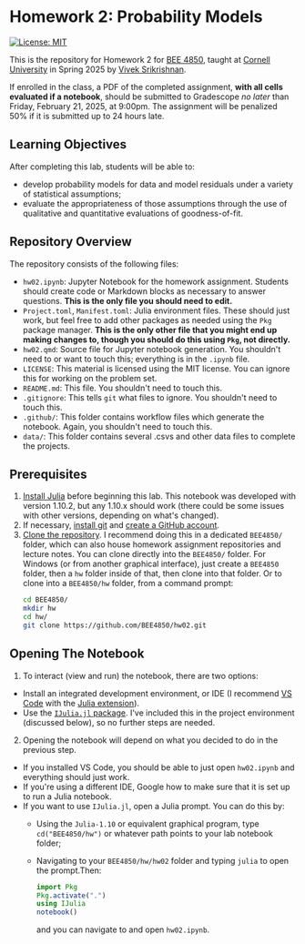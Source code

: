 # Homework 2: Probability Models

[![License: MIT](https://img.shields.io/badge/License-MIT-yellow.svg)](https://opensource.org/licenses/MIT)

This is the repository for Homework 2 for [BEE 4850](https://viveks.me/simulation-data-analysis), taught at [Cornell University](https://cornell.edu) in Spring 2025 by [Vivek Srikrishnan](https://viveks.me).

If enrolled in the class, a PDF of the completed assignment, **with all cells evaluated if a notebook**, should be submitted to Gradescope *no later* than Friday, February 21, 2025, at 9:00pm. The assignment will be penalized 50% if it is submitted up to 24 hours late.

## Learning Objectives

After completing this lab, students will be able to:

* develop probability models for data and model residuals under a variety of statistical assumptions;
* evaluate the appropriateness of those assumptions through the use of qualitative and quantitative evaluations of goodness-of-fit.

## Repository Overview

The repository consists of the following files:

- `hw02.ipynb`: Jupyter Notebook for the homework assignment. Students should create code or Markdown blocks as necessary to answer questions. **This is the only file you should need to edit.**
- `Project.toml`, `Manifest.toml`: Julia environment files. These should just work, but feel free to add other packages as needed using the `Pkg` package manager. **This is the only other file that you might end up making changes to, though you should do this using `Pkg`, not directly.**
- `hw02.qmd`: Source file for Jupyter notebook generation. You shouldn't need to or want to touch this; everything is in the `.ipynb` file.
- `LICENSE`: This material is licensed using the MIT license. You can ignore this for working on the problem set.
- `README.md`: This file. You shouldn't need to touch this.
- `.gitignore`: This tells `git` what files to ignore. You shouldn't need to touch this.
- `.github/`: This folder contains workflow files which generate the notebook. Again, you shouldn't need to touch this.
- `data/`: This folder contains several .csvs and other data files to complete the projects.

## Prerequisites

1. [Install Julia](https://julialang.org/downloads/) before beginning this lab. This notebook was developed with version 1.10.2, but any 1.10.x should work (there could be some issues with other versions, depending on what's changed).
2. If necessary, [install git](https://happygitwithr.com/install-git.html) and [create a GitHub account](https://github.com). 
3. [Clone the repository](https://docs.github.com/en/repositories/creating-and-managing-repositories/cloning-a-repository). I recommend doing this in a dedicated `BEE4850/` folder, which can also house homework assignment repositories and lecture notes. You can clone directly into the `BEE4850/` folder.   For Windows (or from another graphical interface), just create a `BEE4850` folder, then a `hw` folder inside of that, then clone into that folder. Or to clone into a `BEE4850/hw` folder, from a command prompt:
    ```bash
    cd BEE4850/
    mkdir hw
    cd hw/
    git clone https://github.com/BEE4850/hw02.git
    ```

## Opening The Notebook

1. To interact (view and run) the notebook, there are two options:
  - Install an integrated development environment, or IDE (I recommend [VS Code](https://code.visualstudio.com/) with the [Julia extension](https://marketplace.visualstudio.com/items?itemName=julialang.language-julia)). 
  - Use the [`IJulia.jl` package](https://github.com/JuliaLang/IJulia.jl). I've included this in the project environment (discussed below), so no further steps are needed.  
2. Opening the notebook will depend on what you decided to do in the previous step. 
  - If you installed VS Code, you should be able to just open `hw02.ipynb` and everything should just work. 
  - If you're using a different IDE, Google how to make sure that it is set up to run a Julia notebook.
  - If you want to use `IJulia.jl`, open a Julia prompt. You can do this by:
    - Using the `Julia-1.10` or equivalent graphical program, type `cd("BEE4850/hw")` or whatever path points to your lab notebook folder;
    - Navigating to your `BEE4850/hw/hw02` folder and typing `julia` to open the prompt.Then:
    
      ```julia
      import Pkg
      Pkg.activate(".")
      using IJulia
      notebook()
      ```
      and you can navigate to and open `hw02.ipynb`.



